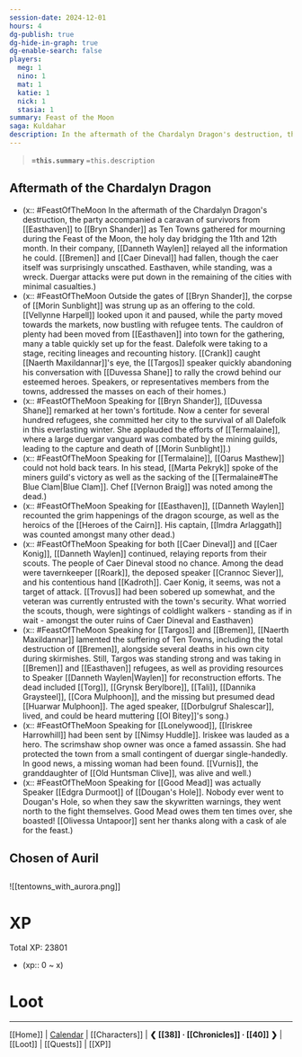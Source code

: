 ```yaml
---
session-date: 2024-12-01
hours: 4
dg-publish: true
dg-hide-in-graph: true
dg-enable-search: false
players:
  meg: 1
  nino: 1
  mat: 1
  katie: 1
  nick: 1
  stasia: 1
summary: Feast of the Moon
saga: Kuldahar
description: In the aftermath of the Chardalyn Dragon's destruction, the party heads to Bryn Shander as Ten Towns gathers for mourning during the Feast of the Moon.
---
```


> **`=this.summary`**
> `=this.description`

## Aftermath of the Chardalyn Dragon
- (x:: #FeastOfTheMoon In the aftermath of the Chardalyn Dragon's destruction, the party accompanied a caravan of survivors from [[Easthaven]] to [[Bryn Shander]] as Ten Towns gathered for mourning during the Feast of the Moon, the holy day bridging the 11th and 12th month. In their company, [[Danneth Waylen]] relayed all the information he could. [[Bremen]] and [[Caer Dineval]] had fallen, though the caer itself was surprisingly unscathed. Easthaven, while standing, was a wreck. Duergar attacks were put down in the remaining of the cities with minimal casualties.)
- (x:: #FeastOfTheMoon Outside the gates of [[Bryn Shander]], the corpse of [[Morin Sunblight]] was strung up as an offering to the cold. [[Vellynne Harpell]] looked upon it and paused, while the party moved towards the markets, now bustling with refugee tents. The cauldron of plenty had been moved from [[Easthaven]] into town for the gathering, many a table quickly set up for the feast. Dalefolk were taking to a stage, reciting lineages and recounting history. [[Crank]] caught [[Naerth Maxildannar]]'s eye, the [[Targos]] speaker quickly abandoning his conversation with [[Duvessa Shane]] to rally the crowd behind our esteemed heroes. Speakers, or representatives members from the towns, addressed the masses on each of their homes.)
- (x:: #FeastOfTheMoon Speaking for [[Bryn Shander]], [[Duvessa Shane]] remarked at her town's fortitude. Now a center for several hundred refugees, she committed her city to the survival of all Dalefolk in this everlasting winter. She applauded the efforts of [[Termalaine]], where a large duergar vanguard was combated by the mining guilds, leading to the capture and death of [[Morin Sunblight]].)
- (x:: #FeastOfTheMoon Speaking for [[Termalaine]], [[Oarus Masthew]] could not hold back tears. In his stead, [[Marta Pekryk]] spoke of the miners guild's victory as well as the sacking of the [[Termalaine#The Blue Clam|Blue Clam]]. Chef [[Vernon Braig]] was noted among the dead.)
- (x:: #FeastOfTheMoon Speaking for [[Easthaven]], [[Danneth Waylen]] recounted the grim happenings of the dragon scourge, as well as the heroics of the [[Heroes of the Cairn]]. His captain, [[Imdra Arlaggath]] was counted amongst many other dead.)
- (x:: #FeastOfTheMoon Speaking for both [[Caer Dineval]] and [[Caer Konig]], [[Danneth Waylen]] continued, relaying reports from their scouts. The people of Caer Dineval stood no chance. Among the dead were tavernkeeper [[Roark]], the deposed speaker [[Crannoc Siever]], and his contentious hand [[Kadroth]]. Caer Konig, it seems, was not a target of attack. [[Trovus]] had been sobered up somewhat, and the veteran was currently entrusted with the town's security. What worried the scouts, though, were sightings of coldlight walkers - standing as if in wait - amongst the outer ruins of Caer Dineval and Easthaven)
- (x:: #FeastOfTheMoon Speaking for [[Targos]] and [[Bremen]], [[Naerth Maxildannar]] lamented the suffering of Ten Towns, including the total destruction of [[Bremen]], alongside several deaths in his own city during skirmishes. Still, Targos was standing strong and was taking in [[Bremen]] and [[Easthaven]] refugees, as well as providing resources to Speaker [[Danneth Waylen|Waylen]] for reconstruction efforts. The dead included [[Torg]], [[Grynsk Berylbore]], [[Tali]], [[Dannika Graysteel]], [[Cora Mulphoon]], and the missing but presumed dead [[Huarwar Mulphoon]]. The aged speaker, [[Dorbulgruf Shalescar]], lived, and could be heard muttering [[Ol Bitey]]'s song.)
- (x:: #FeastOfTheMoon Speaking for [[Lonelywood]], [[Iriskree Harrowhill]] had been sent by [[Nimsy Huddle]]. Iriskee was lauded as a hero. The scrimshaw shop owner was once a famed assassin. She had protected the town from a small contingent of duergar single-handedly. In good news, a missing woman had been found. [[Vurnis]], the granddaughter of [[Old Huntsman Clive]], was alive and well.)
- (x:: #FeastOfTheMoon Speaking for [[Good Mead]] was actually Speaker [[Edgra Durmoot]] of [[Dougan's Hole]]. Nobody ever went to Dougan's Hole, so when they saw the skywritten warnings, they went north to the fight themselves. Good Mead owes them ten times over, she boasted! [[Olivessa Untapoor]] sent her thanks along with a cask of ale for the feast.)

## Chosen of Auril

## 

![[tentowns_with_aurora.png]]

# XP
Total XP: 23801
- (xp:: 0 ~ x) 

# Loot

---
[[Home]] | [Calendar](https://app.fantasy-calendar.com/calendars/38f9e3f5098bac1f655a4fb4241f35eb) | [[Characters]] | **❮ [[38]] · [[Chronicles]] ·  [[40]] ❯** | [[Loot]] | [[Quests]]  | [[XP]]